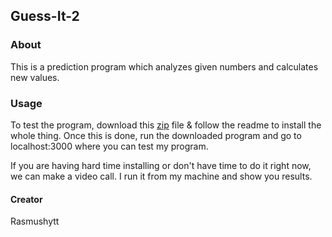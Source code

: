 ## Guess-It-2
### About
This is a prediction program which analyzes given numbers and calculates new values.<br>

### Usage

To test the program, download this [zip][1] file & follow the readme to install the whole thing. Once this is done, run the downloaded program and go to localhost:3000 where you can test my program. <br>

If you are having hard time installing or don't have time to do it right now, we can make a video call. I run it from my machine and show you results.

#### Creator
Rasmushytt


[1]:https://assets.01-edu.org/guess-the-number.zip